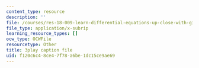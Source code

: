```yaml
---
content_type: resource
description: ''
file: /courses/res-18-009-learn-differential-equations-up-close-with-gilbert-strang-and-cleve-moler-fall-2015/f120c6c48ce47f78a6be1dc15ce9ae69_cQKR5m5pTTg.srt
file_type: application/x-subrip
learning_resource_types: []
ocw_type: OCWFile
resourcetype: Other
title: 3play caption file
uid: f120c6c4-8ce4-7f78-a6be-1dc15ce9ae69
---
```

